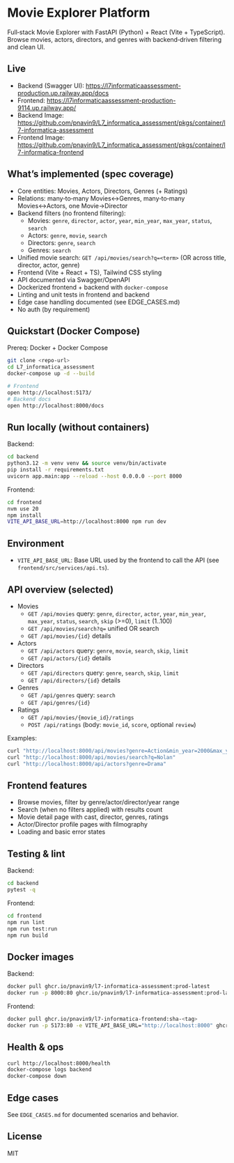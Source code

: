 # Movie Explorer Platform

Full‑stack Movie Explorer with FastAPI (Python) + React (Vite + TypeScript). Browse movies, actors, directors, and genres with backend‑driven filtering and clean UI.

## Live
- Backend (Swagger UI): https://l7informaticaassessment-production.up.railway.app/docs
- Frontend: https://l7informaticaassessment-production-9114.up.railway.app/
- Backend Image: https://github.com/pnavin9/L7_informatica_assessment/pkgs/container/l7-informatica-assessment
- Frontend Image: https://github.com/pnavin9/L7_informatica_assessment/pkgs/container/l7-informatica-frontend

## What’s implemented (spec coverage)
- Core entities: Movies, Actors, Directors, Genres (+ Ratings)
- Relations: many‑to‑many Movies↔Genres, many‑to‑many Movies↔Actors, one Movie→Director
- Backend filters (no frontend filtering):
  - Movies: `genre`, `director`, `actor`, `year`, `min_year`, `max_year`, `status`, `search`
  - Actors: `genre`, `movie`, `search`
  - Directors: `genre`, `search`
  - Genres: `search`
- Unified movie search: `GET /api/movies/search?q=<term>` (OR across title, director, actor, genre)
- Frontend (Vite + React + TS), Tailwind CSS styling
- API documented via Swagger/OpenAPI
- Dockerized frontend + backend with `docker-compose`
- Linting and unit tests in frontend and backend
- Edge case handling documented (see EDGE_CASES.md)
- No auth (by requirement)

## Quickstart (Docker Compose)
Prereq: Docker + Docker Compose

```bash
git clone <repo-url>
cd L7_informatica_assessment
docker-compose up -d --build

# Frontend
open http://localhost:5173/
# Backend docs
open http://localhost:8000/docs
```

## Run locally (without containers)
Backend:
```bash
cd backend
python3.12 -m venv venv && source venv/bin/activate
pip install -r requirements.txt
uvicorn app.main:app --reload --host 0.0.0.0 --port 8000
```
Frontend:
```bash
cd frontend
nvm use 20
npm install
VITE_API_BASE_URL=http://localhost:8000 npm run dev
```

## Environment
- `VITE_API_BASE_URL`: Base URL used by the frontend to call the API (see `frontend/src/services/api.ts`).

## API overview (selected)
- Movies
  - `GET /api/movies` query: `genre`, `director`, `actor`, `year`, `min_year`, `max_year`, `status`, `search`, `skip` (>=0), `limit` (1..100)
  - `GET /api/movies/search?q=` unified OR search
  - `GET /api/movies/{id}` details
- Actors
  - `GET /api/actors` query: `genre`, `movie`, `search`, `skip`, `limit`
  - `GET /api/actors/{id}` details
- Directors
  - `GET /api/directors` query: `genre`, `search`, `skip`, `limit`
  - `GET /api/directors/{id}` details
- Genres
  - `GET /api/genres` query: `search`
  - `GET /api/genres/{id}`
- Ratings
  - `GET /api/movies/{movie_id}/ratings`
  - `POST /api/ratings` (body: `movie_id`, `score`, optional `review`)

Examples:
```bash
curl "http://localhost:8000/api/movies?genre=Action&min_year=2000&max_year=2010"
curl "http://localhost:8000/api/movies/search?q=Nolan"
curl "http://localhost:8000/api/actors?genre=Drama"
```

## Frontend features
- Browse movies, filter by genre/actor/director/year range
- Search (when no filters applied) with results count
- Movie detail page with cast, director, genres, ratings
- Actor/Director profile pages with filmography
- Loading and basic error states

## Testing & lint
Backend:
```bash
cd backend
pytest -q
```
Frontend:
```bash
cd frontend
npm run lint
npm run test:run
npm run build
```

## Docker images
Backend:
```bash
docker pull ghcr.io/pnavin9/l7-informatica-assessment:prod-latest
docker run -p 8000:80 ghcr.io/pnavin9/l7-informatica-assessment:prod-latest
```
Frontend:
```bash
docker pull ghcr.io/pnavin9/l7-informatica-frontend:sha-<tag>
docker run -p 5173:80 -e VITE_API_BASE_URL="http://localhost:8000" ghcr.io/pnavin9/l7-informatica-frontend:sha-<tag>
```

## Health & ops
```bash
curl http://localhost:8000/health
docker-compose logs backend
docker-compose down
```

## Edge cases
See `EDGE_CASES.md` for documented scenarios and behavior.

## License
MIT
